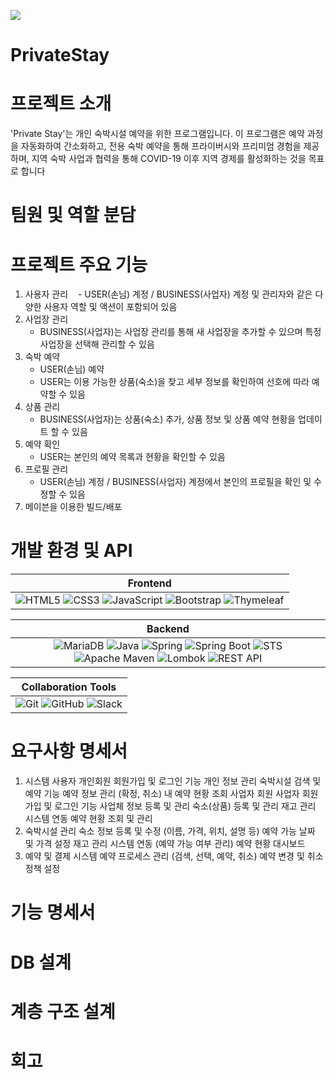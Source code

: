 
<img 
src="https://capsule-render.vercel.app/api?type=wave&color=auto&reversal=true&height=300&section=header&text=PrivateStay&desc=Be01-2nd-2Team&textBg=true&fontSize=90&fontColor=ffee00&animation=fadeIn"
/>

# PrivateStay


# 프로젝트 소개
'Private Stay'는 개인 숙박시설 예약을 위한 프로그램입니다. 이 프로그램은 예약 과정을 자동화하여 간소화하고, 
전용 숙박 예약을 통해 프라이버시와 프리미엄 경험을 제공하며, 지역 숙박 사업과 협력을 통해 COVID-19 이후 지역 경제를 활성화하는 것을 목표로 합니다


# 팀원 및 역할 분담


# 프로젝트 주요 기능
1) 사용자 관리
  	- USER(손님) 계정 / BUSINESS(사업자) 계정 및 관리자와 같은 다양한 사용자 역할 및 액션이 포함되어 있음
2) 사업장 관리
	  - BUSINESS(사업자)는 사업장 관리를 통해 새 사업장을 추가할 수 있으며 특정 사업장을 선택해 관리할 수 있음
3) 숙박 예약
	  - USER(손님) 예약
	  - USER는 이용 가능한 상품(숙소)을 찾고 세부 정보를 확인하여 선호에 따라 예약할 수 있음
4) 상품 관리
	  - BUSINESS(사업자)는 상품(숙소) 추가, 상품 정보 및 상품 예약 현황을 업데이트 할 수 있음
5) 예약 확인
	  - USER는 본인의 예약 목록과 현황을 확인할 수 있음
6) 프로필 관리
	  - USER(손님) 계정 / BUSINESS(사업자) 계정에서 본인의 프로필을 확인 및 수정할 수 있음
7) 메이븐을 이용한 빌드/배포


# 개발 환경 및 API
| Frontend |
|:---------------------:|
| ![HTML5](https://img.shields.io/badge/html5-E34F26?style=for-the-badge&logo=html5&logoColor=white) ![CSS3](https://img.shields.io/badge/css-1572B6?style=for-the-badge&logo=css3&logoColor=white) ![JavaScript](https://img.shields.io/badge/javascript-F7DF1E?style=for-the-badge&logo=javascript&logoColor=black) ![Bootstrap](https://img.shields.io/badge/bootstrap-7952B3?style=for-the-badge&logo=bootstrap&logoColor=white) ![Thymeleaf](https://img.shields.io/badge/thymeleaf-005F0F?style=for-the-badge&logo=thymeleaf&logoColor=white) |

| Backend |
|:--------------------:|
| ![MariaDB](https://img.shields.io/badge/mariaDB-003545?style=for-the-badge&logo=mariaDB&logoColor=white) ![Java](https://img.shields.io/badge/java-007396?style=for-the-badge&logo=java&logoColor=white) ![Spring](https://img.shields.io/badge/spring-6DB33F?style=for-the-badge&logo=spring&logoColor=white) ![Spring Boot](https://img.shields.io/badge/springboot-6DB33F?style=for-the-badge&logo=springboot&logoColor=white) ![STS](https://img.shields.io/badge/STS-6DB33F.svg?style=for-the-badge&logo=spring&logoColor=white) ![Apache Maven](https://img.shields.io/badge/apachemaven-C71A36.svg?style=for-the-badge&logo=apachemaven&logoColor=white) ![Lombok](https://img.shields.io/badge/lombok-C70D2C.svg?style=for-the-badge&logo=lombok&logoColor=white) ![REST API](https://img.shields.io/badge/RESTapi-1997B5?style=for-the-badge&logo=java&logoColor=white) |


| Collaboration Tools |
|:-------------------:|
| ![Git](https://img.shields.io/badge/git-F05032?style=for-the-badge&logo=git&logoColor=white) ![GitHub](https://img.shields.io/badge/github-181717?style=for-the-badge&logo=github&logoColor=white)  ![Slack](https://img.shields.io/badge/Slack-4A154B?style=for-the-badge&logo=slack&logoColor=white) |



# 요구사항 명세서 
1. 시스템 사용자
개인회원
회원가입 및 로그인 기능
개인 정보 관리
숙박시설 검색 및 예약 기능
예약 정보 관리 (확정, 취소)
내 예약 현황 조회
사업자 회원
사업자 회원가입 및 로그인 기능
사업체 정보 등록 및 관리
숙소(상품) 등록 및 관리
재고 관리 시스템 연동
예약 현황 조회 및 관리
2. 숙박시설 관리
숙소 정보 등록 및 수정 (이름, 가격, 위치, 설명 등)
예약 가능 날짜 및 가격 설정
재고 관리 시스템 연동 (예약 가능 여부 관리)
예약 현황 대시보드
3. 예약 및 결제 시스템
예약 프로세스 관리 (검색, 선택, 예약, 취소)
예약 변경 및 취소 정책 설정

# 기능 명세서


# DB 설계


# 계층 구조 설계






# 회고
